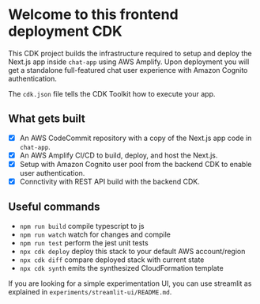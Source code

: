 # Welcome to this frontend deployment CDK

This CDK project builds the infrastructure required to setup and deploy the Next.js app inside `chat-app` using AWS Amplify.
Upon deployment you will get a standalone full-featured chat user experience with Amazon Cognito authentication.

The `cdk.json` file tells the CDK Toolkit how to execute your app.

## What gets built

- [x] An AWS CodeCommit repository with a copy of the Next.js app code in `chat-app`.
- [x] An AWS Amplify CI/CD to build, deploy, and host the Next.js.
- [x] Setup with Amazon Cognito user pool from the backend CDK to enable user authentication.
- [x] Connctivity with REST API build with the backend CDK.

## Useful commands

* `npm run build`   compile typescript to js
* `npm run watch`   watch for changes and compile
* `npm run test`    perform the jest unit tests
* `npx cdk deploy`  deploy this stack to your default AWS account/region
* `npx cdk diff`    compare deployed stack with current state
* `npx cdk synth`   emits the synthesized CloudFormation template

If you are looking for a simple experimentation UI, you can use streamlit as explained in `experiments/streamlit-ui/README.md`.
